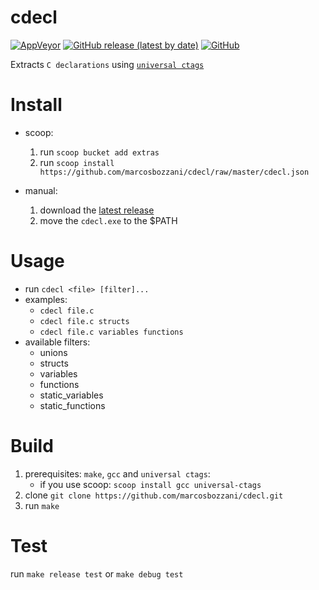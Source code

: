 # cdecl

[![AppVeyor](https://img.shields.io/appveyor/build/marcosbozzani/cdecl)](https://ci.appveyor.com/project/marcosbozzani/cdecl)
[![GitHub release (latest by date)](https://img.shields.io/github/v/release/marcosbozzani/cdecl)](https://github.com/marcosbozzani/cdecl/releases/latest)
[![GitHub](https://img.shields.io/github/license/marcosbozzani/cdecl)](https://github.com/marcosbozzani/cdecl/blob/master/LICENSE)

Extracts `C declarations` using [`universal ctags`](https://ctags.io/)

# Install

- scoop: 
  1. run `scoop bucket add extras`
  2. run `scoop install https://github.com/marcosbozzani/cdecl/raw/master/cdecl.json`

- manual:
  1. download the [latest release](https://github.com/marcosbozzani/cdecl/releases/latest)
  2. move the `cdecl.exe` to the $PATH

# Usage

- run `cdecl <file> [filter]...`
- examples: 
  - `cdecl file.c`
  - `cdecl file.c structs`
  - `cdecl file.c variables functions`
- available filters:
  - unions
  - structs
  - variables
  - functions
  - static_variables
  - static_functions


# Build

1. prerequisites: `make`, `gcc` and `universal ctags`:
   - if you use scoop: `scoop install gcc universal-ctags`
2. clone `git clone https://github.com/marcosbozzani/cdecl.git`
3. run `make`

# Test

run `make release test` or `make debug test`
